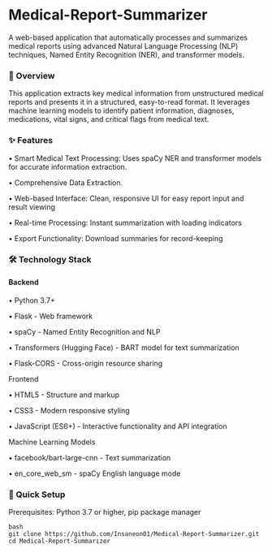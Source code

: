# Medical-Report-Summarizer
A web-based application that automatically processes and summarizes medical reports using advanced Natural Language Processing (NLP) techniques, Named Entity Recognition (NER), and transformer models.
<h3>🎯 Overview</h3>
This application extracts key medical information from unstructured medical reports and presents it in a structured, easy-to-read format. It leverages machine learning models to identify patient information, diagnoses, medications, vital signs, and critical flags from medical text.
<h3>✨ Features</h3>

• Smart Medical Text Processing: Uses spaCy NER and transformer models for accurate information extraction.

• Comprehensive Data Extraction.

• Web-based Interface: Clean, responsive UI for easy report input and result viewing

• Real-time Processing: Instant summarization with loading indicators

• Export Functionality: Download summaries for record-keeping


<h3>🛠 Technology Stack</h3>

<h4>Backend</h4>

• Python 3.7+

• Flask - Web framework

• spaCy - Named Entity Recognition and NLP

• Transformers (Hugging Face) - BART model for text summarization

• Flask-CORS - Cross-origin resource sharing

Frontend

• HTML5 - Structure and markup

• CSS3 - Modern responsive styling

• JavaScript (ES6+) - Interactive functionality and API integration

Machine Learning Models

• facebook/bart-large-cnn - Text summarization

• en_core_web_sm - spaCy English language mode

<h3>🔧 Quick Setup</h3>

Prerequisites: Python 3.7 or higher, pip package manager

```
bash
git clone https://github.com/Insaneon01/Medical-Report-Summarizer.git
cd Medical-Report-Summarizer


```




